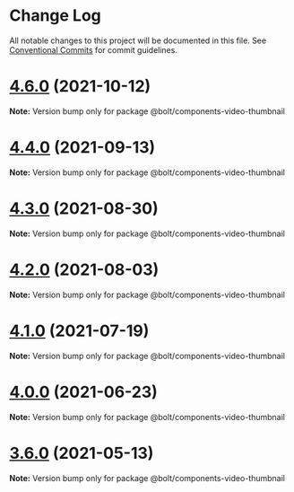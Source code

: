 # Change Log

All notable changes to this project will be documented in this file.
See [Conventional Commits](https://conventionalcommits.org) for commit guidelines.

# [4.6.0](https://github.com/boltdesignsystem/bolt/tree/master/packages/components/bolt-video-thumbnail/compare/v4.5.1...v4.6.0) (2021-10-12)

**Note:** Version bump only for package @bolt/components-video-thumbnail





# [4.4.0](https://github.com/boltdesignsystem/bolt/tree/master/packages/components/bolt-video-thumbnail/compare/v4.3.0...v4.4.0) (2021-09-13)

**Note:** Version bump only for package @bolt/components-video-thumbnail





# [4.3.0](https://github.com/boltdesignsystem/bolt/tree/master/packages/components/bolt-video-thumbnail/compare/v4.2.3...v4.3.0) (2021-08-30)

**Note:** Version bump only for package @bolt/components-video-thumbnail





# [4.2.0](https://github.com/boltdesignsystem/bolt/tree/master/packages/components/bolt-video-thumbnail/compare/v4.1.1...v4.2.0) (2021-08-03)

**Note:** Version bump only for package @bolt/components-video-thumbnail





# [4.1.0](https://github.com/boltdesignsystem/bolt/tree/master/packages/components/bolt-video-thumbnail/compare/v4.0.2...v4.1.0) (2021-07-19)

**Note:** Version bump only for package @bolt/components-video-thumbnail





# [4.0.0](https://github.com/boltdesignsystem/bolt/tree/master/packages/components/bolt-video-thumbnail/compare/v4.0.0-beta-4...v4.0.0) (2021-06-23)

**Note:** Version bump only for package @bolt/components-video-thumbnail





# [3.6.0](https://github.com/boltdesignsystem/bolt/tree/master/packages/components/bolt-video-thumbnail/compare/v3.5.4...v3.6.0) (2021-05-13)

**Note:** Version bump only for package @bolt/components-video-thumbnail
